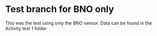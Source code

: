 # Test branch for BNO only
This was the test using only the BNO sensor.
Data can be found in the Activity test 1 folder
